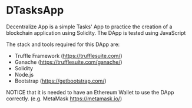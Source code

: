 # DTasksApp
Decentralize App is a simple Tasks' App to practice the creation of a blockchain application using Solidity.
The DApp is tested using JavaScript

The stack and tools required for this DApp are:
+ Truffle Framework (https://trufflesuite.com/)
+ Ganache (https://trufflesuite.com/ganache/)
+ Solidity
+ Node.js
+ Bootstrap (https://getbootstrap.com/)

NOTICE that it is needed to have an Ethereum Wallet to use the DApp correctly.
(e.g. MetaMask https://metamask.io/)